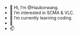 - 👋 Hi, I’m @Hauborwang.
- 👀 I’m interested in SCMA & VLC.
- 🌱 I’m currently learning coding.
- 💞️ 
- 📫 

<!---
Hauborwang/Hauborwang is a ✨ special ✨ repository because its `README.md` (this file) appears on your GitHub profile.
You can click the Preview link to take a look at your changes.
--->
